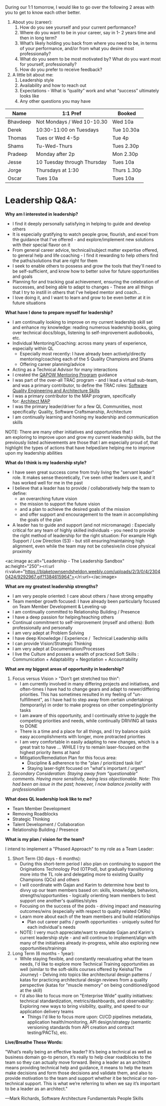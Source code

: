 
During our 1:1 tomorrow, I would like to go over the following 2 areas with you to get to know each other better.

1. About you (career):
    1. How do you see yourself and your current performance?
    2. Where do you want to be in your career, say in 1- 2 years time and then in long term?
    3. What’s likely holding you back from where you need to be, in terms of your performance, and/or from what you desire most professionally?
    4. What do you seem to be most motivated by? What do you want most for yourself, professionally?
    5. How do you prefer to receive feedback?
2. A little bit about me:
    1. Leadership style
    2. Availability and how to reach out
    3. Expectations - What is “quality” work and what “success” ultimately looks like
    4. Any other questions you may have





| Name | 1:1 Pref | Booked |
| --- | --- | --- |
| Bhavdeep | Not Mondays / Wed 10-10.30 | Wed 10a |
| Derek | 10:30-11:00 on Tuesdays<br> | Tue 10.30a |
| Thomas | Tues or Wed 4-5p<br> | Tue 4p |
| Shams | Tu-Wed-Thurs<br> | Tues 2.30p |
| Pradeep | Monday after 2p | Mon 2.30p |
| Jesse | 10 Tuesday through Thursday<br> | Tues 10a |
| Jorge | Thursdays at 1:30<br> | Thurs 1.30p |
| Oscar | Tues 10a | Tues 10a |








# Leadership Q&A:

**Why am I interested in leadership?**

- I find it deeply personally satisfying in helping to guide and develop others
- It is especially gratifying to watch people grow, flourish, and excel from the guidance that I've offered - and explore/implement new solutions with their special flavor on it
- From general career advice, technical/subject matter expertise offered, to general help and life coaching - I find it rewarding to help others find the paths/solutions that are right for them
- I seek to enable others to possess and grow the tools that they'll need to be self-sufficient, and know how to better solve for future opportunities and goals
- Planning for and tracking goal achievement, ensuring the celebration of successes, and being able to adapt to changes - These are all things that I try to instill in others that I've helped mentor and coach...
- I love doing it, and I want to learn and grow to be even better at it in future situations






**What have I done to prepare myself for leadership?**

- I am continually looking to improve on my current leadership skill set and enhance my knowledge: reading numerous leadership books, going over technical docs/blogs, listening to self-improvement audiobooks, etc.
- Individual Mentoring/Coaching: across many years of experience, especially within QL
    - Especially most recently: I have already been actively/directly mentoring/coaching each of the 5 Quality Champions and Shams
    - Offering career planning/advice
- Acting as a Technical Advisor for many interactions
- I created the [QAPOW Mentoring Program](https://confluence/display/QAPOW/Mentoring+Program) guidance
- I was part of the over-all TRAC program - and I lead a virtual sub-team, and was a primary contributor, to define the TRAC roles: [Software Quality Engineering and Architecture Skills](https://confluence/display/TRAC/Software+Quality+Engineering+and+Architecture+Skills)
- I was a primary contributor to the MAP program, specifically for: [Architect MAP](https://confluence/display/MAP/Mentorship+and+Assessment+Program)
- I was the primary leader/driver for a few QL Communities, most specifically: Quality, Software Craftsmanship, Architecture
- I am continually learning and honing my leadership and communication skills


NOTE: There are many other initiatives and opportunities that I am exploring to improve upon and grow my current leadership skills, but the previously listed achievements are those that I am especially proud of, that highlight the types of actions that have helped/are helping me to improve upon my leadership abilities



**What do I think is my leadership style?**

- I have seen great success come from truly living the "servant leader" role. It makes sense theoretically, I've seen other leaders use it, and it has worked well for me in the past
- I believe that a leader has to provide / collaboratively help the team to define:
    - an overarching future vision
    - the mission to support the future vision
    - and a plan to achieve the desired goals of the mission
    - and offer support and encouragement to the team in accomplishing the goals of the plan
- A leader has to guide and support (and not micromanage) : Especially critical for any team of highly skilled individuals - you need to provide the right method of leadership for the right situation: For example High Support / Low Direction (S3) - but still ensuring/maintaining high alignment, even while the team may not be cohesive/in close physical proximity

<ac:image ac:alt="Leadership - The Leadership Sandbox" ac:height="250"><ri:url ri:value="https://blaketownsendsheldon.weebly.com/uploads/2/3/0/4/23040424/9292967.gif?1384615964"></ri:url></ac:image>




**What are my greatest leadership strengths?**

- I am very people oriented: I care about others / have strong empathy
- Team member growth focused: I have already been particularly focused on Team Member Development & Leveling-up
- I am continually committed to Relationship Building / Presence
- I have a deep passion for helping/teaching others
- Continual commitment to self-improvement (myself and others): Both professionally and personally
- I am very adept at Problem Solving
- I have deep Knowledge / Experience /  Technical Leadership skills
- I can provide Vision/Strategic Thinking
- I am very adept at Documentation/Processes
- I live the Culture and posses a wealth of practiced Soft Skills : Communication + Adaptability + Negotiation + Accountability




**What are my biggest areas of opportunity in leadership?**

1. Focus versus Vision &gt; "Don’t get stretched too thin": 
    - I am currently involved in many differing projects and initiatives, and often-times I have had to change gears and adapt to newer/differing priorities. This has sometimes resulted in my feeling of "un-fulfillment", as I have had to step away from certain undertakings (temporarily) in order to make progress on other competing/priority tasks
    - I am aware of this opportunity, and I continually strive to juggle the competing priorities and needs, while continually DRIVING all tasks to DONE
    - There is a time and a place for all things, and I try balance quick easy accomplishments with longer, more protracted priorities
    - I am very comfortable in easily adapting to new changes, which is a great trait to have ... WHILE I try to remain laser-focused on the highest priority items at hand
    - Mitigation/Remediation Plan for this focus area: 
        - Discipline & adherence to the "plan / prioritized task list"
        - Staying laser-tight focused on "what's important / urgent"
2. *Secondary Consideration: Staying away from “questionable” comments. Having more sensitivity, being less objectionable. Note: This had been an issue in the past; however, I now balance joviality with professionalism*




**What does QL leadership look like to me?**

- Team Member Development
- Removing Roadblocks
- Strategic Thinking
- Talent Development / Collaboration
- Relationship Building / Presence






**What is my plan / vision for the team?**

I intend to implement a "Phased Approach" to my role as a Team Leader:

1. Short Term (30 days - 6 months): 
    - During this short-term period I also plan on continuing to support the Originations Technology Pod (OTPod), but gradually transitioning more into the TL role and delegating more to existing Quality Champions (QCs) and others
    - I will coordinate with Gajan and Karim to determine how best to divvy up our team members based on: skills, knowledge, behaviors, strengths/opportunities - logically orienting team members to best support one another's qualities/styles
    - Focusing on the success of the pods - driving impact and measuring outcomes/wins (especially with respect to quality related OKRs)
    - Learn more about each of the team members and build relationships
        - Plan out career paths / growth opportunities - uniquely suited for each individual's needs
    - NOTE: I very much appreciate/want to emulate Gajan and Karim's current leadership style - and will continue to implement/align with many of the initiatives already in-progress, while also exploring new opportunities/trainings
2. Long Term (6 months - 1year): 
    - While staying flexible, and constantly reevaluating what the team needs, I'd like to explore more Technical Training opportunities as well (similar to the soft-skills courses offered by Keisha/The Journey) - Delving into topics like architectural design patterns / katas for practicing architectural design reviews from a quality perspective (katas for "muscle memory" on being conditioned/good at the skill)
    - I'd also like to focus more on "Enterprise Wide" quality initiatives: technical standardization, metrics/dashboards, and observability: Exploring new ways to bring visibility, quality, and speed to our application delivery teams
        - Things I'd like to focus more upon: CI/CD pipelines metadata, application health/monitoring, API design/strategy (semantic versioning standards from API creation and contract testing/PACTs), etc.




**Live/Breathe These Words:**

"What’s really being an effective leader? It’s being a technical as well as business domain go-to person, it’s really to help clear roadblocks to the team so they can actually move forward. Being a leader as an architect means providing technical help and guidance, it means to help the team make decisions and form those decisions and validate them, and also to provide motivation to the team and support whether it be technical or non-technical support. This is what we’re referring to when we say it’s important to be a leader as an architect."

—Mark Richards, Software Architecture Fundamentals People Skills
